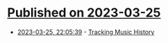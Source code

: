 # [Published on 2023-03-25](index.md)

* [2023-03-25, 22:05:39](https://lobste.rs/s/5v7t2n/tracking_music_history) - [Tracking Music History](https://veera.app/tracking_music_history.html)
